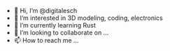 - 👋 Hi, I’m @digitalesch
- 👀 I’m interested in 3D modeling, coding, electronics
- 🌱 I’m currently learning Rust
- 💞️ I’m looking to collaborate on ...
- 📫 How to reach me ...

<!---
digitalesch/digitalesch is a ✨ special ✨ repository because its `README.md` (this file) appears on your GitHub profile.
You can click the Preview link to take a look at your changes.
--->
